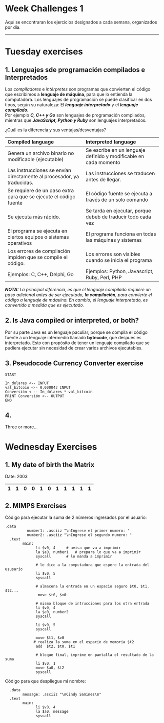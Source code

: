# Week Challenges 1

Aquí se encontraran los ejercicios designados a cada semana, organizados por día.

---
# Tuesday exercises
## **1. Lenguajes sde programación compilados e Interpretados** 

Los *compiladores* e *intérpretes* son programas que convierten el código que escribimos a **lenguaje de máquina**, para que lo entienda la computadora. Los lenguajes de programación se puede clasificar en dos tipos, según su naturaleza: El ***lenguaje interpretado*** y  el ***lenguaje compilado***.  
Por ejemplo ***C, C++ y Go*** son lenguajes de programación compilados, mientras que ***JavaScript, Python y Ruby*** son lenguajes interpretados. 

¿Cuál es la diferencia y sus ventajas/desventajas?


| Compiled language | Interpreted language | 
| :----------------- |:-------------| 
| Genera un archivo binario no modificable (ejecutable) | Se escribe en un lenguaje definido y modificable en cada momento
| Las instrucciones se envían directamente al procesador, ya traducidas.      |  Las instrucciones se traducen antes de llegar.      
| Se requiere de un paso extra para que se ejecute el código fuente | El código fuente se ejecuta a través de un solo comando      
| Se ejecuta más rápido. | Se tarda en ejecutar, porque debeb de traducir todo cada vez     | 
| El programa se ejecuta en ciertos equipos o sistemas operativos | El programa funciona en todas las máquinas y sistemas      
| Los errores de compilación impiden que se compile el código. |  Los errores son visibles cuando se inicia el programa    
| Ejemplos: C, C++, Delphi, Go | Ejemplos: Python, Javascript, Ruby, Perl, PHP     

***NOTA:*** *La principal diferencia, es que el lenguaje compilado requiere un paso adicional antes de ser ejecutado, **la compilación**, para convierte el código a lenguaje de máquina. En cambio, el lenguaje interpretado, es convertido a medida que es ejecutado.*

## **2. Is Java compiled or interpreted, or both?**
Por su parte Java es un lenguaje paculiar, porque se compila el código fuente a un lenguaje intermedio llamado **bytecode**, que después es interpretado. Esto con propósito de tener un lenguaje compilado que se pudiera ejecutar sin necesidad de crear varios archivos ejecutables. 

## **3. Pseudocode Currency Converter exercise**
```
START
 
In_dolares <-- INPUT
val_bitcoin <-- 0,000043 INPUT
Conversión < -- In_dólares * val_bitcoin
PRINT Conversión <-- OUTPUT
END
```
## 4.
Three or more...

# Wednesday Exercises
## **1. My date of birth the Matrix**

Date: 2003

1 | 1 | 0 | 0 | 1 | 0 | 1 | 1 | 1 | 1 | 1 |
--- | --- | --- |--- | --- | --- | --- | --- | --- | --- | --- 

## **2. MIMPS Exercises**
Código para ejecutar la suma de 2 números ingresados por el usuario:
```assembly
.data
	      number1: .asciiz "\nIngrese el primer numero: "
	      number2: .asciiz "\nIngrese el segundo numero: "
  .text
        main:  
              li $v0, 4	    # avisa que va a imprimir
              la $a0, number1	# prepara lo que va a imprimir
              syscall		# lo manda a imprimir
              
              # le dice a la computadora que espere la entrada del ususario
              li $v0, 5	
              syscall 
              
              # almacena la entrada en un espacio seguro $t0, $t1, $t2...
               move $t0, $v0 
               
              # mismo bloque de intrucciones para los otra entrada
              li $v0, 4
              la $a0, number2
              syscall

              li $v0, 5
              syscall

              move $t1, $v0  
             # realiza la suma en el espacio de memoria $t2
              add  $t2, $t0, $t1

              # bloque final, imprime en pantalla el resultado de la suma
              li $v0, 1
              move $a0, $t2
              syscall
```

Código para que despliegue mi nombre:
```assembly
  .data
        message: .asciiz "\nCindy Saminez\n"
  .text
        main:
              li $v0, 4
              la $a0, message
              syscall
```